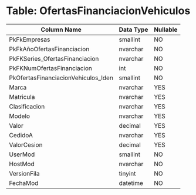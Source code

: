 # Table: OfertasFinanciacionVehiculos

| Column Name | Data Type | Nullable |
|-------------|-----------|----------|
| PkFkEmpresas | smallint | NO |
| PkFkAñoOfertasFinanciacion | nvarchar | NO |
| PkFKSeries_OfertasFinanciacion | nvarchar | NO |
| PkFKNumOfertasFinanciacion | int | NO |
| PkOfertasFinanciacionVehiculos_Iden | smallint | NO |
| Marca | nvarchar | YES |
| Matricula | nvarchar | YES |
| Clasificacion | nvarchar | YES |
| Modelo | nvarchar | YES |
| Valor | decimal | YES |
| CedidoA | nvarchar | YES |
| ValorCesion | decimal | YES |
| UserMod | smallint | NO |
| HostMod | nvarchar | NO |
| VersionFila | tinyint | NO |
| FechaMod | datetime | NO |
